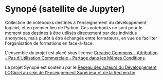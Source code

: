 # Synopé (satellite de Jupyter)

Collection de notebooks destinés à l'enseignement du
développement logiciel, et en premier lieu de Python. Ces notebooks ne sont pour le moment
pas destinés à être utilisés directement par des individus anonymes, mais plutôt à être
échangés entre formateurs, en vue de faciliter l'organisation de formations en face-à-face.

L'ensemble du projet est placé sous license
[Creative Commons - Attribution - Pas d’Utilisation Commerciale - Partage dans les Mêmes
Conditions](http://creativecommons.org/licenses/by-nc-sa/4.0/).

Le projet Synopé est soutenu par le [Réseau des acteurs du Développement LOGiciel
au sein de l'Enseignement Supérieur et de la Recherche](http://devlog.cnrs.fr/).
